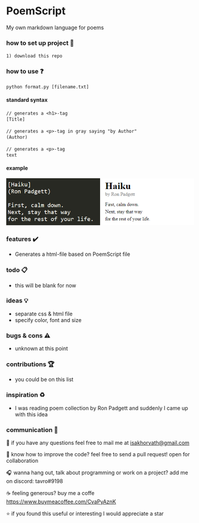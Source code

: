 # PoemScript
My own markdown language for poems

### how to set up project :file_folder:

```
1) download this repo
```

### how to use :question:

```
python format.py [filename.txt]
```

#### standard syntax
```
// generates a <h1>-tag
[Title] 

// generates a <p>-tag in gray saying "by Author"
(Author) 

// generates a <p>-tag
text 
```
#### example
![Example](example.png)

### features :heavy_check_mark:
* Generates a html-file based on PoemScript file

### todo :clipboard:
* this will be blank for now

### ideas :bulb:
* separate css & html file
* specify color, font and size 

### bugs & cons :warning:
* unknown at this point

### contributions :trophy:
* you could be on this list

### inspiration :recycle:
* I was reading poem collection by Ron Padgett and suddenly I came up with this idea

### communication :speech_balloon:
:email: if you have any questions feel free to mail me at isakhorvath@gmail.com

:beers: know how to improve the code? feel free to send a pull request! open for collaboration

:headphones: wanna hang out, talk about programming or work on a project? add me on discord: tavro#9198

:coffee: feeling generous? buy me a coffe https://www.buymeacoffee.com/CvaPyAznK

:star: if you found this useful or interesting I would appreciate a star 
